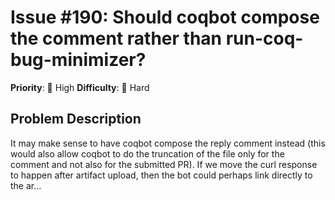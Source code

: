 # Issue #190: Should coqbot compose the comment rather than run-coq-bug-minimizer?

**Priority**: 🚨 High
**Difficulty**: 🔴 Hard

## Problem Description

It may make sense to have coqbot compose the reply comment instead (this would also allow coqbot to do the truncation of the file only for the comment and not also for the submitted PR).  If we move the curl response to happen after artifact upload, then the bot could perhaps link directly to the ar...
